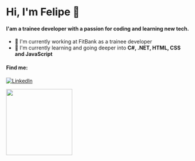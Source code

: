 # Hi, I'm Felipe :call_me_hand:

#### I'am a trainee developer with a passion for coding and learning new tech.

- 🔭 I'm currently working at FitBank as a trainee developer
- 🌱 I'm currently learning and going deeper into <strong>C#, .NET, HTML, CSS and JavaScript</strong>

#### Find me:
[![LinkedIn](https://img.shields.io/badge/LinkedIn-0077B5?style=for-the-badge&logo=linkedin&logoColor=white)](https://www.linkedin.com/in/felipefrranca/)

<div>
  <a href="https://github.com/felipefrranca"> <img height="180em" src="https://github-readme-stats.vercel.app/api?username=felipefrranca&show_icons=true&theme=tokyonight&include_all_commits=true&count_private=true"/>

<!-- 
- 📚 I'am currently in the 4th semester of the Bachelor of Computer Science at IFCE
- 👯 I’m looking to collaborate on ... 
- 🤔 I’m looking for help with ...
- 💬 Ask me about ... 
- 📫 How to reach me: ...
- 😄 Pronouns: 
- ⚡ Fun fact: ...
-->
